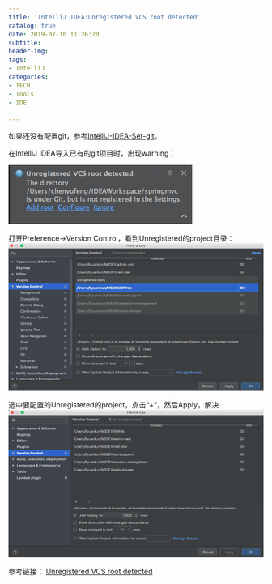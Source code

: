 ```yaml
---
title: 'IntelliJ IDEA:Unregistered VCS root detected'
catalog: true
date: 2019-07-10 11:26:20
subtitle:
header-img:
tags:
- IntelliJ
categories:
- TECH
- Tools
- IDE

---
```


如果还没有配置git，参考[IntelliJ-IDEA-Set-git](../IntelliJ-IDEA-Set-git.html)。

在IntelliJ IDEA导入已有的git项目时，出现warning：


![warning](https://github.com/CatherineLiyuankun/PictureBed/raw/master/blog/post/IntelliJ-IDEA-Unregistered-VCS-root-detected/1.png)

打开Preference->Version Control，看到Unregistered的project目录：
![warning](https://github.com/CatherineLiyuankun/PictureBed/raw/master/blog/post/IntelliJ-IDEA-Unregistered-VCS-root-detected/2.png)

选中要配置的Unregistered的project，点击“+”，然后Apply，解决
![warning](https://github.com/CatherineLiyuankun/PictureBed/raw/master/blog/post/IntelliJ-IDEA-Unregistered-VCS-root-detected/3.png)


参考链接：
[Unregistered VCS root detected ](https://intellij-support.jetbrains.com/hc/en-us/community/posts/360000013600--Unregistered-VCS-root-detected-)

